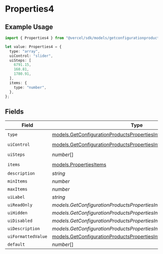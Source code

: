 # Properties4

## Example Usage

```typescript
import { Properties4 } from "@vercel/sdk/models/getconfigurationproductsop.js";

let value: Properties4 = {
  type: "array",
  uiControl: "slider",
  uiSteps: [
    6791.15,
    160.81,
    1780.91,
  ],
  items: {
    type: "number",
  },
};
```

## Fields

| Field                                                                                                                                                | Type                                                                                                                                                 | Required                                                                                                                                             | Description                                                                                                                                          |
| ---------------------------------------------------------------------------------------------------------------------------------------------------- | ---------------------------------------------------------------------------------------------------------------------------------------------------- | ---------------------------------------------------------------------------------------------------------------------------------------------------- | ---------------------------------------------------------------------------------------------------------------------------------------------------- |
| `type`                                                                                                                                               | [models.GetConfigurationProductsPropertiesIntegrationsResponseType](../models/getconfigurationproductspropertiesintegrationsresponsetype.md)         | :heavy_check_mark:                                                                                                                                   | N/A                                                                                                                                                  |
| `uiControl`                                                                                                                                          | [models.GetConfigurationProductsPropertiesIntegrationsUiControl](../models/getconfigurationproductspropertiesintegrationsuicontrol.md)               | :heavy_check_mark:                                                                                                                                   | N/A                                                                                                                                                  |
| `uiSteps`                                                                                                                                            | *number*[]                                                                                                                                           | :heavy_check_mark:                                                                                                                                   | N/A                                                                                                                                                  |
| `items`                                                                                                                                              | [models.PropertiesItems](../models/propertiesitems.md)                                                                                               | :heavy_check_mark:                                                                                                                                   | N/A                                                                                                                                                  |
| `description`                                                                                                                                        | *string*                                                                                                                                             | :heavy_minus_sign:                                                                                                                                   | N/A                                                                                                                                                  |
| `minItems`                                                                                                                                           | *number*                                                                                                                                             | :heavy_minus_sign:                                                                                                                                   | N/A                                                                                                                                                  |
| `maxItems`                                                                                                                                           | *number*                                                                                                                                             | :heavy_minus_sign:                                                                                                                                   | N/A                                                                                                                                                  |
| `uiLabel`                                                                                                                                            | *string*                                                                                                                                             | :heavy_minus_sign:                                                                                                                                   | N/A                                                                                                                                                  |
| `uiReadOnly`                                                                                                                                         | *models.GetConfigurationProductsPropertiesIntegrationsUiReadOnly*                                                                                    | :heavy_minus_sign:                                                                                                                                   | N/A                                                                                                                                                  |
| `uiHidden`                                                                                                                                           | *models.GetConfigurationProductsPropertiesIntegrationsUiHidden*                                                                                      | :heavy_minus_sign:                                                                                                                                   | N/A                                                                                                                                                  |
| `uiDisabled`                                                                                                                                         | *models.GetConfigurationProductsPropertiesIntegrationsUiDisabled*                                                                                    | :heavy_minus_sign:                                                                                                                                   | N/A                                                                                                                                                  |
| `uiDescription`                                                                                                                                      | *models.GetConfigurationProductsPropertiesIntegrationsUiDescription*                                                                                 | :heavy_minus_sign:                                                                                                                                   | N/A                                                                                                                                                  |
| `uiFormattedValue`                                                                                                                                   | [models.GetConfigurationProductsPropertiesIntegrationsUiFormattedValue](../models/getconfigurationproductspropertiesintegrationsuiformattedvalue.md) | :heavy_minus_sign:                                                                                                                                   | N/A                                                                                                                                                  |
| `default`                                                                                                                                            | *number*[]                                                                                                                                           | :heavy_minus_sign:                                                                                                                                   | N/A                                                                                                                                                  |